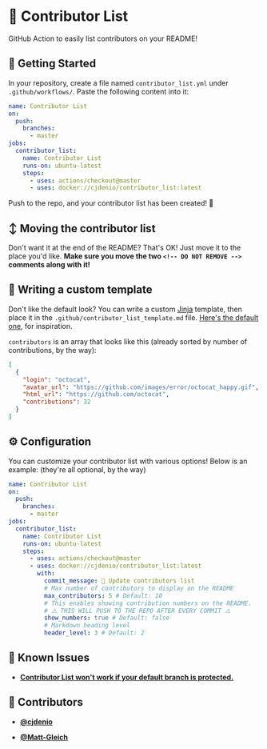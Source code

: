 <!-- DO NOT REMOVE - contributor_list:data:start:["cjdenio", "Matt-Gleich"]:end -->
# 👥 Contributor List

GitHub Action to easily list contributors on your README!

## 🏁 Getting Started

In your repository, create a file named `contributor_list.yml` under `.github/workflows/`.
Paste the following content into it:

```yml
name: Contributor List
on:
  push:
    branches:
      - master
jobs:
  contributor_list:
    name: Contributor List
    runs-on: ubuntu-latest
    steps:
      - uses: actions/checkout@master
      - uses: docker://cjdenio/contributor_list:latest
```

Push to the repo, and your contributor list has been created! 🎉

## ↕️ Moving the contributor list

Don't want it at the end of the README? That's OK! Just move it to the place you'd like. **Make sure you move the two `<!-- DO NOT REMOVE -->` comments along with it!**

## 📝 Writing a custom template

Don't like the default look? You can write a custom [Jinja](https://jinja.palletsprojects.com/) template, then place it in the `.github/contributor_list_template.md` file. [Here's the default one](https://raw.githubusercontent.com/cjdenio/contributor_list/master/contributor_list/default_template.md), for inspiration.

`contributors` is an array that looks like this (already sorted by number of contributions, by the way):

```json
[
  {
    "login": "octocat",
    "avatar_url": "https://github.com/images/error/octocat_happy.gif",
    "html_url": "https://github.com/octocat",
    "contributions": 32
  }
]
```

## ⚙️ Configuration

You can customize your contributor list with various options! Below is an example: (they're all optional, by the way)

```yaml
name: Contributor List
on:
  push:
    branches:
      - master
jobs:
  contributor_list:
    name: Contributor List
    runs-on: ubuntu-latest
    steps:
      - uses: actions/checkout@master
      - uses: docker://cjdenio/contributor_list:latest
        with:
          commit_message: 📝 Update contributors list
          # Max number of contributors to display on the README
          max_contributors: 5 # Default: 10
          # This enables showing contribution numbers on the README.
          # ⚠️ THIS WILL PUSH TO THE REPO AFTER EVERY COMMIT ⚠️
          show_numbers: true # Default: false
          # Markdown heading level
          header_level: 3 # Default: 2
```

## 🐛 Known Issues

- [**Contributor List won't work if your default branch is protected.**](https://github.com/cjdenio/contributor_list/issues/6)

<!-- DO NOT REMOVE - contributor_list:start -->
## 👥 Contributors


- **[@cjdenio](https://github.com/cjdenio)**

- **[@Matt-Gleich](https://github.com/Matt-Gleich)**

<!-- DO NOT REMOVE - contributor_list:end -->
